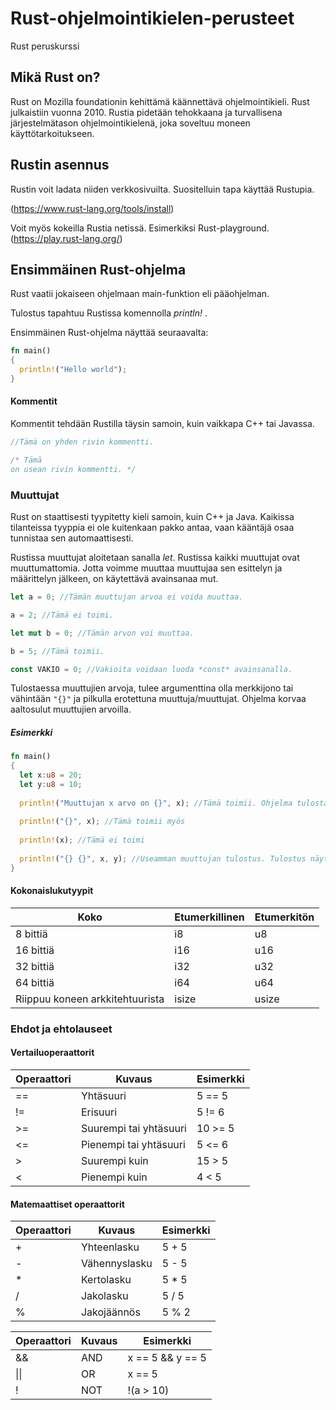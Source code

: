 # Rust-ohjelmointikielen-perusteet
Rust peruskurssi

## Mikä Rust on?

Rust on Mozilla foundationin kehittämä käännettävä ohjelmointikieli. Rust julkaistiin vuonna 2010. Rustia pidetään tehokkaana ja turvallisena järjestelmätason ohjelmointikielenä, joka soveltuu moneen käyttötarkoitukseen. 

## Rustin asennus
Rustin voit ladata niiden verkkosivuilta. Suositelluin tapa käyttää Rustupia.

(https://www.rust-lang.org/tools/install)

Voit myös kokeilla Rustia netissä. Esimerkiksi Rust-playground.
(https://play.rust-lang.org/)


## Ensimmäinen Rust-ohjelma

Rust vaatii jokaiseen ohjelmaan main-funktion eli pääohjelman.

Tulostus tapahtuu Rustissa komennolla *println!* .

Ensimmäinen Rust-ohjelma näyttää seuraavalta:
```rust
fn main()
{
  println!("Hello world");
}

```

#### Kommentit

Kommentit tehdään Rustilla täysin samoin, kuin vaikkapa C++ tai Javassa.
```rust
//Tämä on yhden rivin kommentti.

/* Tämä 
on usean rivin kommentti. */

```


### Muuttujat

Rust on staattisesti tyypitetty kieli samoin, kuin C++ ja Java.
Kaikissa tilanteissa tyyppia ei ole kuitenkaan pakko antaa, vaan kääntäjä osaa tunnistaa sen automaattisesti.

Rustissa muuttujat aloitetaan sanalla *let*. Rustissa kaikki muuttujat ovat muuttumattomia. Jotta voimme muuttaa muuttujaa sen esittelyn ja määrittelyn jälkeen, on 
käytettävä avainsanaa mut.

```rust
let a = 0; //Tämän muuttujan arvoa ei voida muuttaa.

a = 2; //Tämä ei toimi.

let mut b = 0; //Tämän arvon voi muuttaa.

b = 5; //Tämä toimii.

const VAKIO = 0; //Vakioita voidaan luoda *const* avainsanalla.
```

Tulostaessa muuttujien arvoja, tulee argumenttina olla merkkijono tai vähintään `"{}"` ja pilkulla erotettuna muuttuja/muuttujat.
Ohjelma korvaa aaltosulut muuttujien arvoilla.

##### Esimerkki
```rust
fn main()
{
  let x:u8 = 20;
  let y:u8 = 10;
  
  println!("Muuttujan x arvo on {}", x); //Tämä toimii. Ohjelma tulostaisi: Muuttujan x arvo on 20
  
  println!("{}", x); //Tämä toimii myös
  
  println!(x); //Tämä ei toimi
  
  println!("{} {}", x, y); //Useamman muuttujan tulostus. Tulostus näyttäisi: 20 10
}
```

#### Kokonaislukutyypit
| Koko | Etumerkillinen | Etumerkitön |
| --- | --- | --- |
| 8 bittiä | i8 | u8 |
| 16 bittiä | i16 | u16 |
| 32 bittiä | i32 | u32 |
| 64 bittiä | i64 | u64 |
| Riippuu koneen arkkitehtuurista | isize | usize |


### Ehdot ja ehtolauseet

#### Vertailuoperaattorit
| Operaattori | Kuvaus | Esimerkki |
| --- | --- | --- |
| == | Yhtäsuuri | 5 == 5 |
| != | Erisuuri | 5 != 6 |
| >= | Suurempi tai yhtäsuuri | 10 >= 5 |
| <= | Pienempi tai yhtäsuuri | 5 <= 6 |
| > | Suurempi kuin | 15 > 5 |
| < | Pienempi kuin | 4 < 5 |

#### Matemaattiset operaattorit
| Operaattori | Kuvaus | Esimerkki |
| --- | --- | --- |
| + | Yhteenlasku | 5 + 5 |
| - | Vähennyslasku | 5 - 5 |
| * | Kertolasku | 5 * 5 |
| / | Jakolasku | 5 / 5 |
| % | Jakojäännös | 5 % 2 |


| Operaattori | Kuvaus | Esimerkki |
| --- | --- | --- |
| && | AND | x == 5 && y == 5|
| \|\| | OR | x == 5 || y == 5 |
| ! | NOT | !(a > 10) |
